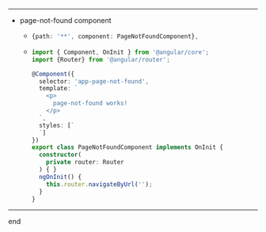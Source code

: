 
---

- page-not-found component

  - 
    ```typescript
    {path: '**', component: PageNotFoundComponent},
    ```
  - 
    ```typescript
    import { Component, OnInit } from '@angular/core';
    import {Router} from '@angular/router';
    
    @Component({
      selector: 'app-page-not-found',
      template: `
        <p>
          page-not-found works!
        </p>
      `,
      styles: [`
      `]
    })
    export class PageNotFoundComponent implements OnInit {
      constructor(
        private router: Router
      ) { }
      ngOnInit() {
        this.router.navigateByUrl('');
      }
    }

    ```

---

end